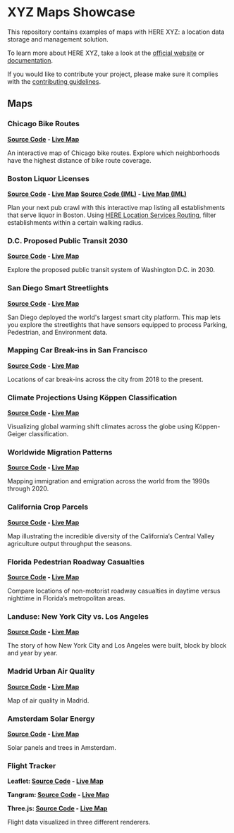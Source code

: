 # XYZ Maps Showcase

This repository contains examples of maps with HERE XYZ: a location data storage and management solution.

To learn more about HERE XYZ, take a look at the [official website](https://explore.xyz.here.com) or [documentation](https://here.xyz).

If you would like to contribute your project, please make sure it complies with the [contributing guidelines](https://github.com/heremaps/xyz-showcase/blob/master/CONTRIBUTING.md).

## Maps

### Chicago Bike Routes

__[Source Code](https://github.com/haifeng2013/xyz-showcase/tree/master/chicago-bike-map) - [Live Map](https://haifeng2013.github.io/xyz-showcase/chicago-bike-map)__

An interactive map of Chicago bike routes. Explore which neighborhoods have the highest distance of bike route coverage.

### Boston Liquor Licenses

__[Source Code](https://github.com/haifeng2013/xyz-showcase/tree/master/boston-liquor) - [Live Map](https://haifeng2013.github.io/xyz-showcase/boston-liquor)__
__[Source Code (IML)](https://github.com/haifeng2013/xyz-showcase/tree/master/boston-liquor-iml) - [Live Map (IML)](https://haifeng2013.github.io/xyz-showcase/boston-liquor-iml)__

Plan your next pub crawl with this interactive map listing all establishments that serve liquor in Boston. Using [HERE Location Services Routing](https://developer.here.com/documentation/routing/topics/request-isoline.html), filter establishments within a certain walking radius.

### D.C. Proposed Public Transit 2030

__[Source Code](https://github.com/haifeng2013/xyz-showcase/tree/master/dc-transit-2030) - [Live Map](https://haifeng2013.github.io/xyz-showcase/dc-transit-2030)__

Explore the proposed public transit system of Washington D.C. in 2030.

### San Diego Smart Streetlights

__[Source Code](https://github.com/haifeng2013/xyz-showcase/tree/master/san-diego-streetlights) - [Live Map](https://haifeng2013.github.io/xyz-showcase/san-diego-streetlights)__

San Diego deployed the world's largest smart city platform.  This map lets you
explore the streetlights that have sensors equipped to process Parking,
Pedestrian, and Environment data.

### Mapping Car Break-ins in San Francisco

__[Source Code](https://github.com/haifeng2013/xyz-showcase/tree/master/sf-car-breakins) - [Live Map](https://haifeng2013.github.io/xyz-showcase/sf-car-breakins)__

Locations of car break-ins across the city from 2018 to the present.


### Climate Projections Using Köppen Classification

__[Source Code](https://github.com/haifeng2013/xyz-showcase/tree/master/climate-projections) - [Live Map](https://haifeng2013.github.io/xyz-showcase/climate-projections)__

Visualizing global warming shift climates across the globe using Köppen-Geiger classification.


### Worldwide Migration Patterns

__[Source Code](https://github.com/haifeng2013/xyz-showcase/tree/master/migration-patterns) - [Live Map](https://haifeng2013.github.io/xyz-showcase/migration-patterns)__

Mapping immigration and emigration across the world from the 1990s through 2020.

### California Crop Parcels

__[Source Code](https://github.com/haifeng2013/xyz-showcase/tree/master/california-crops) - [Live Map](https://haifeng2013.github.io/xyz-showcase/california-crops)__

Map illustrating the incredible diversity of the California’s Central Valley agriculture output throughput the seasons.

### Florida Pedestrian Roadway Casualties

__[Source Code](https://github.com/haifeng2013/xyz-showcase/tree/master/florida-collisions) - [Live Map](https://haifeng2013.github.io/xyz-showcase/florida-collisions)__

Compare locations of non-motorist roadway casualties in daytime versus nighttime in Florida’s metropolitan areas.

### Landuse: New York City vs. Los Angeles

__[Source Code](https://github.com/haifeng2013/xyz-showcase/tree/master/landuse-comparison) - [Live Map](https://haifeng2013.github.io/xyz-showcase/landuse-comparison)__

The story of how New York City and Los Angeles were built, block by block and year by year.

### Madrid Urban Air Quality

__[Source Code](https://github.com/haifeng2013/xyz-showcase/tree/master/madrid-air-quality) - [Live Map](https://haifeng2013.github.io/xyz-showcase/madrid-air-quality)__

Map of air quality in Madrid.

### Amsterdam Solar Energy

__[Source Code](https://github.com/haifeng2013/xyz-showcase/tree/master/amsterdam-solar) - [Live Map](https://haifeng2013.github.io/xyz-showcase/amsterdam-solar)__

Solar panels and trees in Amsterdam.

### Flight Tracker

__Leaflet: [Source Code](https://github.com/haifeng2013/xyz-showcase/tree/master/flights-leaflet) - [Live Map](https://haifeng2013.github.io/xyz-showcase/flights-leaflet)__

__Tangram: [Source Code](https://github.com/haifeng2013/xyz-showcase/tree/master/flights-tangram) - [Live Map](https://haifeng2013.github.io/xyz-showcase/flights-tangram)__

__Three.js: [Source Code](https://github.com/haifeng2013/xyz-showcase/tree/master/flights-threejs) - [Live Map](https://haifeng2013.github.io/xyz-showcase/flights-threejs)__

Flight data visualized in three different renderers.
